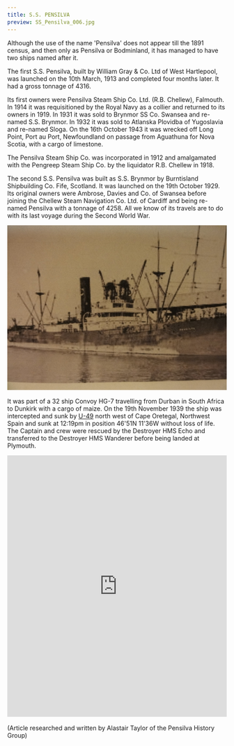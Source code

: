 ```yaml
---
title: S.S. PENSILVA
preview: SS_Pensilva_006.jpg
---
```


Although the use of the name 'Pensilva' does not appear till the 1891 census, and then only as Pensilva or Bodminland, it has managed to have two ships named after it.

The first S.S. Pensilva, built by William Gray & Co. Ltd of West Hartlepool, was launched on the 10th March, 1913 and completed four months later. It had a gross tonnage of 4316.

Its first owners were Pensilva Steam Ship Co. Ltd. (R.B. Chellew), Falmouth. In 1914 it was requisitioned by the Royal Navy as a collier and returned to its owners in 1919. In 1931 it was sold to Brynmor SS Co. Swansea and re-named S.S. Brynmor. In 1932 it was sold to Atlanska Plovidba of Yugoslavia and re-named Sloga. On the 16th October 1943 it was wrecked off Long Point, Port au Port, Newfoundland on passage from Aguathuna for Nova Scotia, with a cargo of limestone.

The Pensilva Steam Ship Co. was incorporated in 1912 and amalgamated with the Pengreep Steam Ship Co. by the liquidator R.B. Chellew in 1918.

The second S.S. Pensilva was built as S.S. Brynmor by Burntisland Shipbuilding Co. Fife, Scotland. It was launched on the 19th October 1929. Its original owners were Ambrose, Davies and Co. of Swansea before joining the Chellew Steam Navigation Co. Ltd. of Cardiff and being re-named Pensilva with a tonnage of 4258. All we know of its travels are to do with its last voyage during the Second World War.

![S.S. PENSILVA](./s-s-pensilva/SS_Pensilva_006.jpg)

It was part of a 32 ship Convoy HG-7 travelling from Durban in South Africa to Dunkirk with a cargo of maize. On the 19th November 1939 the ship was intercepted and sunk by [U-49](<http://en.wikipedia.org/wiki/German_submarine_U-49_(1939)>) north west of Cape Oretegal, Northwest Spain and sunk at 12:19pm in position 46'51N 11'36W without loss of life. The Captain and crew were rescued by the Destroyer HMS Echo and transferred to the Destroyer HMS Wanderer before being landed at Plymouth.

<iframe src="https://www.google.com/maps/embed?pb=!1m14!1m8!1m3!1d11001745.722439427!2d-10.177270612499996!3d47.684942821839236!3m2!1i1024!2i768!4f13.1!3m3!1m2!1s0x0%3A0x0!2zNDbCsDUxJzAwLjAiTiAxMcKwMzYnMDAuMCJX!5e0!3m2!1sen!2suk!4v1414938302761" width="100%" height="600" frameborder="0" style="border:0" class="show-for-large-up"></iframe>

(Article researched and written by Alastair Taylor of the Pensilva History Group)
